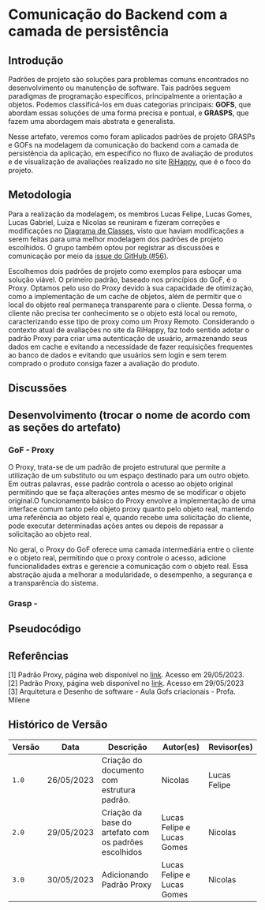 # Comunicação do Backend com a camada de persistência

<!-- Lembre-se de incluir artefato no _sidebar.md.  -->

## Introdução

Padrões de projeto são soluções para problemas comuns encontrados  no desenvolvimento ou manutenção de software. Tais padrões seguem paradigmas de programação específicos, principalmente a orientação a objetos. Podemos classificá-los em duas categorias principais: **GOFS**, que abordam essas soluções de uma forma precisa e pontual, e **GRASPS**, que fazem uma abordagem mais abstrata e generalista. 

Nesse artefato, veremos como foram aplicados padrões de projeto GRASPs e GOFs na modelagem da comunicação do backend com a camada de persistência da aplicação, em específico no fluxo de avaliação de produtos e de visualização de avaliações realizado no site [RiHappy](https://rihappy.com.br), que é o foco do projeto.

## Metodologia

Para a realização da modelagem, os membros Lucas Felipe, Lucas Gomes, Lucas Gabriel, Luiza e Nicolas se reuniram e fizeram correções e modificações no [Diagrama de Classes](https://encr.pw/DiagramaDeClasse), visto que haviam modificações a serem feitas para uma melhor modelagem dos padrões de projeto escolhidos. O grupo também optou por registrar as discussões e comunicação por meio da [issue do GitHub (#56)](https://github.com/UnBArqDsw2023-1/2023.1_G5_ProjetoRiHappy/issues/56).

Escolhemos dois padrões de projeto como exemplos para esboçar uma solução viável. O primeiro padrão, baseado nos princípios do GoF, é o Proxy. Optamos pelo uso do Proxy devido à sua capacidade de otimização, como a implementação de um cache de objetos, além de permitir que o local do objeto real permaneça transparente para o cliente. Dessa forma, o cliente não precisa ter conhecimento se o objeto está local ou remoto, caracterizando esse tipo de proxy como um Proxy Remoto. Considerando o contexto atual de avaliações no site da RiHappy, faz todo sentido adotar o padrão Proxy para criar uma autenticação de usuário, armazenando seus dados em cache e evitando a necessidade de fazer requisições frequentes ao banco de dados e evitando que usuários sem login e sem terem comprado o produto consiga fazer a avaliação do produto.

## Discussões

<!-- Acredito que seja um tópico interessante para colocarmos prints das comunicações dentro das issues e post its e etc  -->


## Desenvolvimento (trocar o nome de acordo com as seções do artefato)

### GoF - Proxy

O Proxy, trata-se de um padrão de projeto estrutural que permite a utilização de um substituto ou um espaço destinado para um outro objeto. Em outras palavras, esse padrão controla o acesso ao objeto original permitindo que se faça alterações antes mesmo de se modificar o objeto original.O funcionamento básico do Proxy envolve a implementação de uma interface comum tanto pelo objeto proxy quanto pelo objeto real, mantendo uma referência ao objeto real e, quando recebe uma solicitação do cliente, pode executar determinadas ações antes ou depois de repassar a solicitação ao objeto real.

No geral, o Proxy do GoF oferece uma camada intermediária entre o cliente e o objeto real, permitindo que o proxy controle o acesso, adicione funcionalidades extras e gerencie a comunicação com o objeto real. Essa abstração ajuda a melhorar a modularidade, o desempenho, a segurança e a transparência do sistema.

### Grasp - <modelo>

## Pseudocódigo

## Referências

[1] Padrão Proxy, página web disponível no [link](https://refactoring.guru/pt-br/design-patterns/proxy). Acesso em 29/05/2023. <br>
[2] Padrão Proxy, página web disponível no [link](https://diogomoreira.gitbook.io/padroes-de-projeto/padrao-proxy). Acesso em 29/05/2023 <br>
[3] Arquitetura e Desenho de software - Aula Gofs criacionais - Profa. Milene <br/>

## Histórico de Versão

| Versão | Data | Descrição | Autor(es) | Revisor(es) |
|--------|------|-----------|-----------|-------------|
| `1.0`  | 26/05/2023     | Criação do documento com estrutura padrão.          | Nicolas   | Lucas Felipe            |
| `2.0`  | 29/05/2023     | Criação da base do artefato com os padrões escolhidos        | Lucas Felipe e Lucas Gomes   | Nicolas            |
| `3.0`  | 30/05/2023     | Adicionando Padrão Proxy       | Lucas Felipe e Lucas Gomes   | Nicolas            |